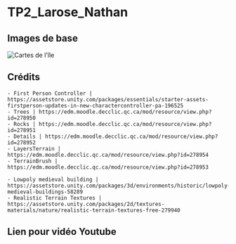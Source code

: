 # TP2_Larose_Nathan
## Images de base

![Cartes de l'île](../TP2_Larose_Nathan/Assets/carte.png)


## Crédits
    - First Person Controller | https://assetstore.unity.com/packages/essentials/starter-assets-firstperson-updates-in-new-charactercontroller-pa-196525
    - Trees | https://edm.moodle.decclic.qc.ca/mod/resource/view.php?id=278950
    - Rocks | https://edm.moodle.decclic.qc.ca/mod/resource/view.php?id=278951
    - Details | https://edm.moodle.decclic.qc.ca/mod/resource/view.php?id=278952
    - LayersTerrain | https://edm.moodle.decclic.qc.ca/mod/resource/view.php?id=278954
    - TerrainBrush | https://edm.moodle.decclic.qc.ca/mod/resource/view.php?id=278953

    - Lowpoly medieval building | https://assetstore.unity.com/packages/3d/environments/historic/lowpoly-medieval-buildings-58289
    - Realistic Terrain Textures | https://assetstore.unity.com/packages/2d/textures-materials/nature/realistic-terrain-textures-free-279940

## Lien pour vidéo Youtube